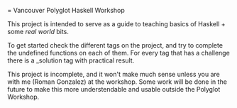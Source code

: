 = Vancouver Polyglot Haskell Workshop

This project is intended to serve as a guide to teaching basics of
Haskell + some _real world_ bits.

To get started check the different tags on the project, and try to
complete the undefined functions on each of them. For every tag that
has a challenge there is a _solution tag with practical result.

This project is incomplete, and it won't make much sense unless you
are with me (Roman Gonzalez) at the workshop. Some work will be done
in the future to make this more understendable and usable outside the
Polyglot Workshop.
